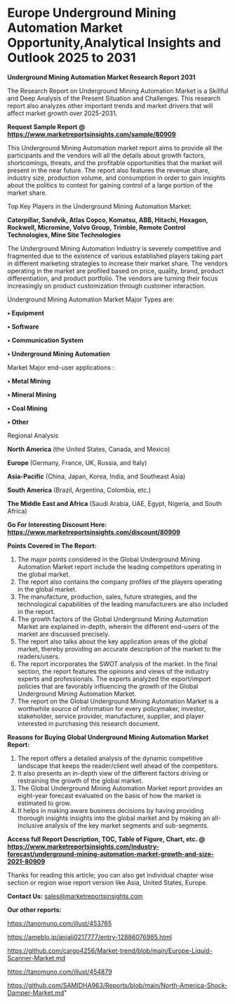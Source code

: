# Europe Underground Mining Automation Market Opportunity,Analytical Insights and Outlook 2025 to 2031

<strong>Underground Mining Automation Market Research Report 2031</strong>

The Research Report on Underground Mining Automation Market is a Skillful and Deep Analysis of the Present Situation and Challenges. This research report also analyzes other important trends and market drivers that will affect market growth over 2025-2031.

<strong>Request Sample Report @ <a href=https://www.marketreportsinsights.com/sample/80909>https://www.marketreportsinsights.com/sample/80909</a></strong>

This Underground Mining Automation market report aims to provide all the participants and the vendors will all the details about growth factors, shortcomings, threats, and the profitable opportunities that the market will present in the near future. The report also features the revenue share, industry size, production volume, and consumption in order to gain insights about the politics to contest for gaining control of a large portion of the market share.

Top Key Players in the Underground Mining Automation Market:

<strong>Caterpillar, Sandvik, Atlas Copco, Komatsu, ABB, Hitachi, Hexagon, Rockwell, Micromine, Volvo Group, Trimble, Remote Control Technologies, Mine Site Technologies</strong>

The Underground Mining Automation Industry is severely competitive and fragmented due to the existence of various established players taking part in different marketing strategies to increase their market share. The vendors operating in the market are profiled based on price, quality, brand, product differentiation, and product portfolio. The vendors are turning their focus increasingly on product customization through customer interaction.

Underground Mining Automation Market Major Types are:

<strong>• Equipment

• Software

• Communication System

• Underground Mining Automation</strong>

Market Major end-user applications :

<strong>• Metal Mining

• Mineral Mining

• Coal Mining

• Other</strong>

Regional Analysis

</u><strong><b>North America</b></strong> (the United States, Canada, and Mexico)

<strong><b>Europe </b></strong>(Germany, France, UK, Russia, and Italy)

<strong><b>Asia-Pacific</b></strong> (China, Japan, Korea, India, and Southeast Asia)

<strong><b>South America</b></strong> (Brazil, Argentina, Colombia, etc.)

<strong><b>The Middle East and Africa</b></strong> (Saudi Arabia, UAE, Egypt, Nigeria, and South Africa)

<strong>Go For Interesting Discount Here: <a href=https://www.marketreportsinsights.com/discount/80909>https://www.marketreportsinsights.com/discount/80909</a></strong>

<strong>Points Covered in The Report:</strong>
<ol>
  <li>The major points considered in the Global Underground Mining Automation Market report include the leading competitors operating in the global market.</li>
  <li>The report also contains the company profiles of the players operating in the global market.</li>
  <li>The manufacture, production, sales, future strategies, and the technological capabilities of the leading manufacturers are also included in the report.</li>
  <li>The growth factors of the Global Underground Mining Automation Market are explained in-depth, wherein the different end-users of the market are discussed precisely.</li>
  <li>The report also talks about the key application areas of the global market, thereby providing an accurate description of the market to the readers/users.</li>
  <li>The report incorporates the SWOT analysis of the market. In the final section, the report features the opinions and views of the industry experts and professionals. The experts analyzed the export/import policies that are favorably influencing the growth of the Global Underground Mining Automation Market.</li>
  <li>The report on the Global Underground Mining Automation Market is a worthwhile source of information for every policymaker, investor, stakeholder, service provider, manufacturer, supplier, and player interested in purchasing this research document.</li>
</ol>
<strong>Reasons for Buying Global Underground Mining Automation Market Report:</strong>

<ol>
  <li>The report offers a detailed analysis of the dynamic competitive landscape that keeps the reader/client well ahead of the competitors.</li>
  <li>It also presents an in-depth view of the different factors driving or restraining the growth of the global market.</li>
  <li>The Global Underground Mining Automation Market report provides an eight-year forecast evaluated on the basis of how the market is estimated to grow.</li>
  <li>It helps in making aware business decisions by having providing thorough insights insights into the global market and by making an all-inclusive analysis of the key market segments and sub-segments.</li>
</ol>
<strong>Access full Report Description, TOC, Table of Figure, Chart, etc. @ <a href=https://www.marketreportsinsights.com/industry-forecast/underground-mining-automation-market-growth-and-size-2021-80909>https://www.marketreportsinsights.com/industry-forecast/underground-mining-automation-market-growth-and-size-2021-80909</a></strong>


Thanks for reading this article; you can also get individual chapter wise section or region wise report version like Asia, United States, Europe.

<strong>Contact Us:</strong>
sales@marketreportsinsights.com

<strong>Our other reports:</strong>

<a href=https://tanomuno.com/illust/453765>https://tanomuno.com/illust/453765</a>

<a href=https://ameblo.jp/anjali0217777/entry-12886076985.html>https://ameblo.jp/anjali0217777/entry-12886076985.html</a>

<a href=https://github.com/cargo4256/Market-trend/blob/main/Europe-Liquid-Scanner-Market.md>https://github.com/cargo4256/Market-trend/blob/main/Europe-Liquid-Scanner-Market.md</a>

<a href=https://tanomuno.com/illust/454879>https://tanomuno.com/illust/454879</a>

<a href=https://github.com/SAMIDHA963/Reports/blob/main/North-America-Shock-Damper-Market.md>https://github.com/SAMIDHA963/Reports/blob/main/North-America-Shock-Damper-Market.md</a>"
